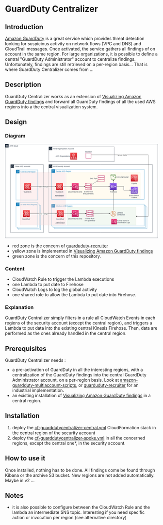 # GuardDuty Centralizer

## Introduction

[Amazon GuardDuty](https://aws.amazon.com/guardduty) is a great service which provides threat detection looking for suspicious activity on network flows (VPC and DNS) and CloudTrail messages. Once activated, the service gathers all findings of on account in the same region.
For large organizations, it is possible to define a central "GuardDuty Administrator" account to centralize findings.
Unfortunately, findings are still retrieved on a per-region basis...
That is where GuardDuty Centralizer comes from ...

## Description

GuardDuty Centralizer works as an extension of [Visualizing Amazon GuardDuty findings](https://aws.amazon.com/fr/blogs/security/visualizing-amazon-guardduty-findings/) and forward all GuardDuty findings of all the used AWS regions into a the central visualization system.

## Design

### Diagram

![GuardDuty Centralizer Diagram](images/guardduty-centralizer-diagram.png)

- red zone is the concern of [guarduduty-recruiter](https://github.com/jcaffet/guardduty-recruiter)
- yellow zone is implemented in [Visualizing Amazon GuardDuty findings](https://aws.amazon.com/fr/blogs/security/visualizing-amazon-guardduty-findings/)
- green zone is the concern of this repository.

### Content

- CloudWatch Rule to trigger the Lambda executions
- one Lambda to put date to Firehose
- CloudWatch Logs to log the global activity
- one shared role to allow the Lambda to put date into Firehose.

### Explanation

GuardDuty Centralizer simply filters in a rule all CloudWatch Events in each regions of the security account (except the central region), and triggers a Lambda to put data into the existing central Kinesis Firehose. Then, data are performed as the ones already handled in the central region.

## Prerequisites

GuardDuty Centralizer needs :
- a pre-activation of GuardDuty in all the interesting regions, with a centralization of the GuardDuty findings into the central GuardDuty Administrator account, on a per-region basis. Look at [amazon-guardduty-multiaccount-scripts](https://github.com/aws-samples/amazon-guardduty-multiaccount-scripts), or [guarduduty-recruiter](https://github.com/jcaffet/guardduty-recruiter) for an industrial implementation.
- an existing installation of [Visualizing Amazon GuardDuty findings](https://aws.amazon.com/fr/blogs/security/visualizing-amazon-guardduty-findings/) in a central region.

## Installation

1. deploy the [cf-guarddutycentralizer-central.yml](cf-guarddutycentralizer-central.yml) CloudFormation stack in the central region of the security account
2. deploy the [cf-guarddutycentralizer-spoke.yml](cf-guarddutycentralizer-spoke.yml) in all the concerned regions, except the central one*, in the security account.

## How to use it

Once installed, nothing has to be done. All findings come be found through Kibana or the archive S3 bucket.
New regions are not added automatically. Maybe in v2 ...

## Notes
- it is also possible to configure between the CloudWatch Rule and the lambda an intermediate SNS topic. Interesting if you need specific action or invocation per region (see alternative directory)
